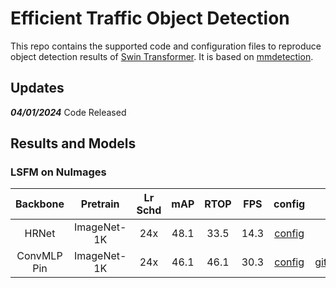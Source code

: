 # Efficient Traffic Object Detection

This repo contains the supported code and configuration files to reproduce object detection results of [Swin Transformer](https://arxiv.org/pdf/2103.14030.pdf). It is based on [mmdetection](https://github.com/open-mmlab/mmdetection).

## Updates

***04/01/2024*** Code Released

## Results and Models

### LSFM on NuImages

| Backbone | Pretrain | Lr Schd | mAP | RTOP | FPS | config | model |
| :---: | :---: | :---: | :---: | :---: | :---: | :---: | :---: |
| HRNet | ImageNet-1K | 24x | 48.1 | 33.5 | 14.3 | [config](configs/tju/lsfm_nuim_4x4.py) | [github](https://github.com/AbdulHannanKhan/Swin-Transformer-Object-Detection/blob/adv/configs/tju/lsfm_nuim_4x4.py) | |
| ConvMLP Pin | ImageNet-1K | 24x | 46.1 | 46.1 | 30.3 | [config](configs/tju/lsfm_tiny_nuim_4x4.py) | [github](https://github.com/SwinTransformer/storage/releases/download/v1.0.2/mask_rcnn_swin_tiny_patch4_window7.log.json)/[baidu](https://pan.baidu.com/s/1Te-Ovk4yaavmE4jcIOPAaw) | [github](https://github.com/AbdulHannanKhan/Swin-Transformer-Object-Detection/blob/adv/configs/tju/lsfm_tiny_nuim_4x4.py)|

